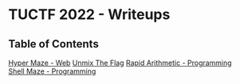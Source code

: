 # TUCTF 2022 - Writeups

## Table of Contents
[Hyper Maze - Web](./Hyper%20Maze/README.md)
[Unmix The Flag](./Unmix%20The%20Flag/README.md)
[Rapid Arithmetic - Programming](./Rapid%20Arithmetic/README.md)  
[Shell Maze - Programming](./Shell%20Maze/README.md)  



